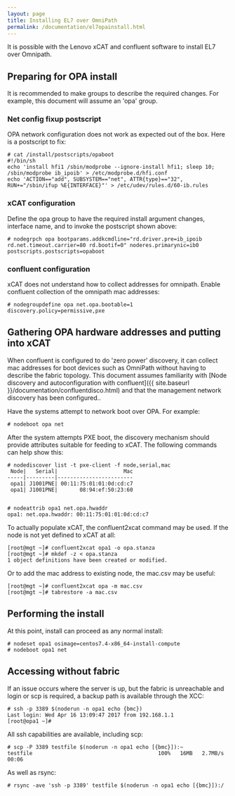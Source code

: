 ```yaml
---
layout: page
title: Installing EL7 over OmniPath
permalink: /documentation/el7opainstall.html
---
```


It is possible with the Lenovo xCAT and confluent software to install
EL7 over Omnipath.

## Preparing for OPA install

It is recommended to make groups to describe the required changes.  For example, this
document will assume an 'opa' group.

### Net config fixup postscript

OPA network configuration does not work as expected out of the box.  Here is a postscript to fix:

    # cat /install/postscripts/opaboot 
    #!/bin/sh
    echo 'install hfi1 /sbin/modprobe --ignore-install hfi1; sleep 10; /sbin/modprobe ib_ipoib' > /etc/modprobe.d/hfi.conf
    echo 'ACTION=="add", SUBSYSTEM=="net", ATTR{type}=="32", RUN+="/sbin/ifup %E{INTERFACE}"' > /etc/udev/rules.d/60-ib.rules

### xCAT configuration

Define the opa group to have the required install argument changes, interface name, and to invoke
the postscript shown above:

    # nodegrpch opa bootparams.addkcmdline="rd.driver.pre=ib_ipoib rd.net.timeout.carrier=80 rd.bootif=0" noderes.primarynic=ib0 postscripts.postscripts=opaboot

### confluent configuration

xCAT does not understand how to collect addresses for omnipath.  Enable confluent collection of the
omnipath mac addresses:

    # nodegroupdefine opa net.opa.bootable=1 discovery.policy=permissive,pxe

## Gathering OPA hardware addresses and putting into xCAT

When confluent is configured to do 'zero power' discovery, it can collect mac addresses for boot devices
such as OmniPath without having to describe the fabric topology.  This document assumes familiarity with [Node discovery and autoconfiguration with confluent]({{ site.baseurl }}/documentation/confluentdisco.html) and that the management network discovery has been configured..

Have the systems attempt to network boot over OPA.  For example:

    # nodeboot opa net

After the system attempts PXE boot, the discovery mechanism should provide attributes suitable for feeding to xCAT.  The following commands can help show this:

```
# nodediscover list -t pxe-client -f node,serial,mac
 Node|   Serial|                     Mac
-----|---------|------------------------
 opa1| J1001PNE| 00:11:75:01:01:0d:cd:c7
 opa1| J1001PNE|       08:94:ef:50:23:60


# nodeattrib opa1 net.opa.hwaddr
opa1: net.opa.hwaddr: 00:11:75:01:01:0d:cd:c7
```

To actually populate xCAT, the confluent2xcat command may be used.  If the node is not yet defined to xCAT at all:
```
[root@mgt ~]# confluent2xcat opa1 -o opa.stanza
[root@mgt ~]# mkdef -z < opa.stanza 
1 object definitions have been created or modified.
```

Or to add the mac address to existing node, the mac.csv may be useful:
```
[root@mgt ~]# confluent2xcat opa -m mac.csv
[root@mgt ~]# tabrestore -a mac.csv 
```


## Performing the install

At this point, install can proceed as any normal install:

    # nodeset opa1 osimage=centos7.4-x86_64-install-compute
    # nodeboot opa1 net

## Accessing without fabric

If an issue occurs where the server is up, but the fabric is unreachable and login or scp is required,
a backup path is available through the XCC:

    # ssh -p 3389 $(noderun -n opa1 echo {bmc})
    Last login: Wed Apr 16 13:09:47 2017 from 192.168.1.1
    [root@opa1 ~]# 

All ssh capabilities are available, including scp:

    # scp -P 3389 testfile $(noderun -n opa1 echo [{bmc}]):~
    testfile                                        100%   16MB   2.7MB/s   00:06    

As well as rsync:

    # rsync -ave 'ssh -p 3389' testfile $(noderun -n opa1 echo [{bmc}]):/


